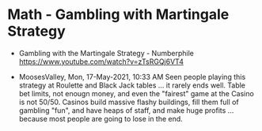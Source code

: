 # Math - Gambling with Martingale Strategy

* Gambling with the Martingale Strategy - Numberphile
https://www.youtube.com/watch?v=zTsRGQj6VT4

* MoosesValley, Mon, 17-May-2021, 10:33 AM
Seen people playing this strategy at Roulette and Black Jack tables ...  it rarely ends well.  Table bet limits, not enougn money, and even the "fairest" game at the Casino is not 50/50.  Casinos build massive flashy buildings, fill them full of gambling "fun", and have heaps of staff, and make huge profits ... because most people are going to lose in the end.
